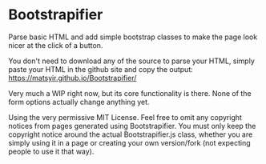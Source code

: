 # Bootstrapifier
Parse basic HTML and add simple bootstrap classes to make the page look nicer at the click of a button.

You don't need to download any of the source to parse your HTML, simply paste your HTML in the github site and copy the output: https://matsyir.github.io/Bootstrapifier/

Very much a WIP right now, but its core functionality is there. None of the form options actually change anything yet.

Using the very permissive MIT License. Feel free to omit any copyright notices from pages generated using Bootstrapifier. You must only keep the copyright notice around the actual Bootstrapifier.js class, whether you are simply using it in a page or creating your own version/fork (not expecting people to use it that way).